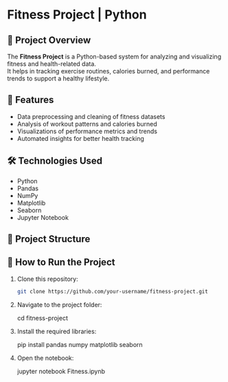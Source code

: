 # Fitness Project | Python

## 📌 Project Overview
The **Fitness Project** is a Python-based system for analyzing and visualizing fitness and health-related data.  
It helps in tracking exercise routines, calories burned, and performance trends to support a healthy lifestyle.

## 🎯 Features
- Data preprocessing and cleaning of fitness datasets
- Analysis of workout patterns and calories burned
- Visualizations of performance metrics and trends
- Automated insights for better health tracking

## 🛠️ Technologies Used
- Python
- Pandas
- NumPy
- Matplotlib
- Seaborn
- Jupyter Notebook

## 📂 Project Structure

## 🚀 How to Run the Project

1. Clone this repository:
   ```bash
   git clone https://github.com/your-username/fitness-project.git

2. Navigate to the project folder:

   cd fitness-project

3. Install the required libraries:

   pip install pandas numpy matplotlib seaborn

4. Open the notebook:

   jupyter notebook Fitness.ipynb
